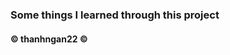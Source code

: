 <!-- # 🙈 thanhngan22

<p>✌️ Hallo, ich bin thanhngan22.</p> 
<p>❣️ Ich komme aus Vietnam.</p>


## 🧩 über mich

```tsx
    interface IProfile {
        name: string;
        age: number;
        address: string;
        email: string;
    }
    const profile: IProfile = {
        name: 'Thanh Ngan',
        age: 20,
        address: 'Vietnam',
        email: 'thanhngan22.mailbox@gmail.com'
    }
```

## 🧩 meine fähigkeiten

```Lua
    local function mySkills()
        return {
            'nothing to show 🤣'
        }
    end
```


<img src="./src/assets/img/grapLR.png"/>

🧩 Diese Webseite ist für den vorübergehenden Gebrauch, während sich meine offizielle Webseite im Aufbau befindet 😜

<h4> © thanhngan22  © </h4> -->


### Some things I learned through this project



<h4> © thanhngan22  © </h4>
